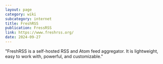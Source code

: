 ```yaml
---
layout: page
category: wiki
subcategory: internet
title: FreshRSS
publication: FressRSS
link: https://www.freshrss.org/
date: 2024-09-27
---
```


"FreshRSS is a self-hosted RSS and Atom feed aggregator. It is lightweight, easy to work with, powerful, and customizable."
